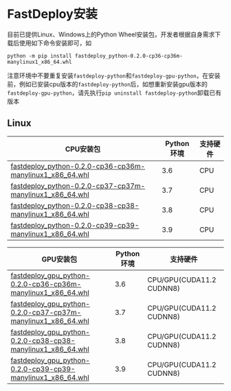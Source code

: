 # FastDeploy安装

目前已提供Linux、Windows上的Python Wheel安装包，开发者根据自身需求下载后使用如下命令安装即可，如

```
python -m pip install fastdeploy_python-0.2.0-cp36-cp36m-manylinux1_x86_64.whl
```

注意环境中不要重复安装`fastdeploy-python`和`fastdeploy-gpu-python`，在安装前，例如已安装cpu版本的`fastdeploy-python`后，如想重新安装gpu版本的`fastdeploy-gpu-python`，请先执行`pip uninstall fastdeploy-python`卸载已有版本

## Linux 

| CPU安装包                                                       | Python环境 | 支持硬件 |
| ------------------------------------------------------------ | ---------- | -------- |
| [fastdeploy_python-0.2.0-cp36-cp36m-manylinux1_x86_64.whl](https://bj.bcebos.com/paddlehub/fastdeploy/wheels/fastdeploy_python-0.2.0-cp36-cp36m-manylinux1_x86_64.whl) | 3.6        | CPU      |
| [fastdeploy_python-0.2.0-cp37-cp37m-manylinux1_x86_64.whl](https://bj.bcebos.com/paddlehub/fastdeploy/wheels/fastdeploy_python-0.2.0-cp37-cp37m-manylinux1_x86_64.whl) | 3.7        | CPU      |
| [fastdeploy_python-0.2.0-cp38-cp38-manylinux1_x86_64.whl](https://bj.bcebos.com/paddlehub/fastdeploy/wheels/fastdeploy_python-0.2.0-cp38-cp38-manylinux1_x86_64.whl) | 3.8        | CPU      |
| [fastdeploy_python-0.2.0-cp39-cp39-manylinux1_x86_64.whl](https://bj.bcebos.com/paddlehub/fastdeploy/wheels/fastdeploy_python-0.2.0-cp39-cp39-manylinux1_x86_64.whl) | 3.9        | CPU      |

| GPU安装包                                                       | Python环境 | 支持硬件 |
| ------------------------------------------------------------ | ---------- | -------- |
| [fastdeploy_gpu_python-0.2.0-cp36-cp36m-manylinux1_x86_64.whl](https://bj.bcebos.com/paddlehub/fastdeploy/wheels/fastdeploy_gpu_python-0.2.0-cp36-cp36m-manylinux1_x86_64.whl) | 3.6        | CPU/GPU(CUDA11.2 CUDNN8)     |
| [fastdeploy_gpu_python-0.2.0-cp37-cp37m-manylinux1_x86_64.whl](https://bj.bcebos.com/paddlehub/fastdeploy/wheels/fastdeploy_gpu_python-0.2.0-cp37-cp37m-manylinux1_x86_64.whl) | 3.7        | CPU/GPU(CUDA11.2 CUDNN8)       |
| [fastdeploy_gpu_python-0.2.0-cp38-cp38-manylinux1_x86_64.whl](https://bj.bcebos.com/paddlehub/fastdeploy/wheels/fastdeploy_gpu_python-0.2.0-cp38-cp38-manylinux1_x86_64.whl) | 3.8        | CPU/GPU(CUDA11.2 CUDNN8)       |
| [fastdeploy_gpu_python-0.2.0-cp39-cp39-manylinux1_x86_64.whl](https://bj.bcebos.com/paddlehub/fastdeploy/wheels/fastdeploy_gpu_python-0.2.0-cp39-cp39-manylinux1_x86_64.whl) | 3.9        | CPU/GPU(CUDA11.2 CUDNN8)       |
